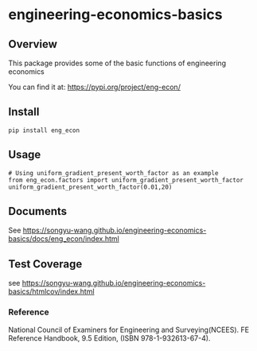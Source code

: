
# engineering-economics-basics

## Overview

This package provides some of the basic functions of engineering economics

You can find it at: https://pypi.org/project/eng-econ/

## Install

```
pip install eng_econ
```

## Usage

```
# Using uniform_gradient_present_worth_factor as an example
from eng_econ.factors import uniform_gradient_present_worth_factor
uniform_gradient_present_worth_factor(0.01,20)
```

## Documents

See https://songyu-wang.github.io/engineering-economics-basics/docs/eng_econ/index.html

## Test Coverage

see  https://songyu-wang.github.io/engineering-economics-basics/htmlcov/index.html

### Reference

National Council of Examiners for Engineering and Surveying(NCEES). FE Reference Handbook, 9.5 Edition, (ISBN 978-1-932613-67-4).
